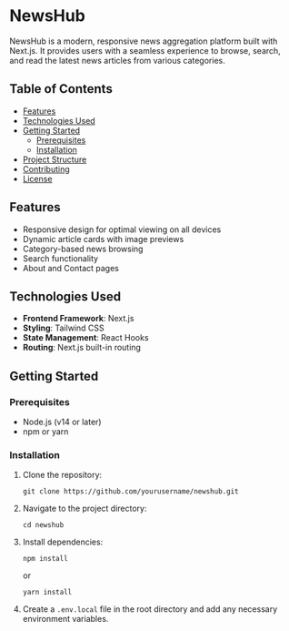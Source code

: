 # NewsHub

NewsHub is a modern, responsive news aggregation platform built with Next.js. It provides users with a seamless experience to browse, search, and read the latest news articles from various categories.

## Table of Contents

- [Features](#features)
- [Technologies Used](#technologies-used)
- [Getting Started](#getting-started)
  - [Prerequisites](#prerequisites)
  - [Installation](#installation)
- [Project Structure](#project-structure)
- [Contributing](#contributing)
- [License](#license)

## Features

- Responsive design for optimal viewing on all devices
- Dynamic article cards with image previews
- Category-based news browsing
- Search functionality
- About and Contact pages

## Technologies Used

- **Frontend Framework**: Next.js
- **Styling**: Tailwind CSS
- **State Management**: React Hooks
- **Routing**: Next.js built-in routing

## Getting Started

### Prerequisites

- Node.js (v14 or later)
- npm or yarn

### Installation

1. Clone the repository:

   ```
   git clone https://github.com/yourusername/newshub.git
   ```

2. Navigate to the project directory:

   ```
   cd newshub
   ```

3. Install dependencies:

   ```
   npm install
   ```

   or

   ```
   yarn install
   ```

4. Create a `.env.local` file in the root directory and add any necessary environment variables.
